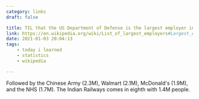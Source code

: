 ```yaml
---
category: links
draft: false

title: TIL that the US Department of Defense is the largest employer in the World (3.2M)
link: https://en.wikipedia.org/wiki/List_of_largest_employers#Largest_employers
date: 2021-01-03 20:04:13
tags:
    - today i learned
    - statistics
    - wikipedia

---
```


Followed by the Chinese Army (2.3M), Walmart (2.1M), McDonald's (1.9M), and the NHS (1.7M). The Indian Railways comes in eighth with 1.4M people.
